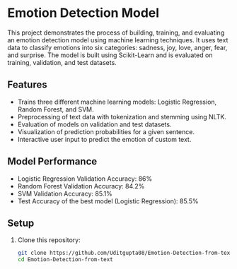 # Emotion Detection Model

This project demonstrates the process of building, training, and evaluating an emotion detection model using machine learning techniques. It uses text data to classify emotions into six categories: sadness, joy, love, anger, fear, and surprise. The model is built using Scikit-Learn and is evaluated on training, validation, and test datasets.


## Features

- Trains three different machine learning models: Logistic Regression, Random Forest, and SVM.
- Preprocessing of text data with tokenization and stemming using NLTK.
- Evaluation of models on validation and test datasets.
- Visualization of prediction probabilities for a given sentence.
- Interactive user input to predict the emotion of custom text.

## Model Performance

- Logistic Regression Validation Accuracy: 86%
- Random Forest Validation Accuracy: 84.2%
- SVM Validation Accuracy: 85.1%
- Test Accuracy of the best model (Logistic Regression): 85.5%

## Setup

1. Clone this repository:
   ```bash
   git clone https://github.com/Uditgupta08/Emotion-Detection-from-text.git
   cd Emotion-Detection-from-text
   
